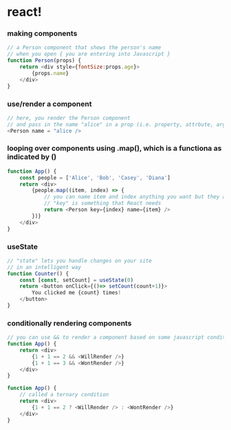 # react!

### making components

```js
// a Person component that shows the person's name
// when you open { you are entering into Javascript }
function Person(props) {
    return <div style={fontSize:props.age}>
        {props.name}
    </div>
}
```

### use/render a component
```js
// here, you render the Person component
// and pass in the name "alice" in a prop (i.e. property, attrbute, argument)
<Person name = "alice />
```

### looping over components using .map(), which is a functiona as indicated by ()
```js
function App() {
    const people = ['Alice', 'Bob', 'Casey', 'Diana']
    return <div>
        {people.map((item, index) => {
            // you can name item and index anything you want but they are item and index ^^^
            // "key" is something that React needs
            return <Person key={index} name={item} />
        })}
    </div>
}
```

### useState
```js
// "state" lets you handle changes on your site
// in an intelligent way
function Counter() {
    const [const, setCount] = useState(0)
    return <button onClick={()=> setCount(count+1)}>
        You clicked me {count} times!
    </button>
}
```

### conditionally rendering components
```js
// you can use && to render a component based on some javascript condition
function App() {
    return <div>
        {1 + 1 == 2 && <WillRender />}
        {1 + 1 == 3 && <WontRender />}
    </div>
}

function App() {
    // called a ternary condition
    return <div>
        {1 + 1 == 2 ? <WillRender /> : <WontRender />}
    </div>
}
```